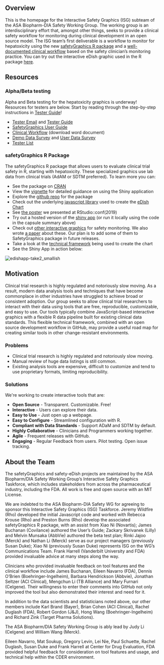 ## Overview 

This is the homepage for the Interactive Safety Graphics (ISG) subteam of the ASA Biopharm-DIA Safety Working Group. The working group is an interdisciplinary effort that, amongst other things, seeks to provide a clinical safety workflow for monitoring during clinical development in an open source model. The ISG team’s first deliverable is a workflow to monitor for hepatoxicity using the new [safetyGraphics R package](https://github.com/ASA-DIA-InteractiveSafetyGraphics/safetyGraphics) and a [well-documented clinical workflow](https://github.com/ASA-DIA-InteractiveSafetyGraphics/ASA-DIA-InteractiveSafetyGraphics.github.io/raw/master/eDISH%20ISG%20User's%20Manual%20%26%20Workflow%20draft%204Feb2019.docx) based on the safety clinician’s monitoring practice. You can try out the interactive eDish graphic used in the R package [here](https://asa-dia-interactivesafetygraphics.github.io/safety-eDISH/test/).

## Resources

### Alpha/Beta testing

Alpha and Beta testing for the hepatoxicity graphics is underway! Resources for testers are below. Start by reading through the step-by-step instructions in [Tester Guide](./pilot/testerGuide)!

- [Tester Email](./pilot/introEmail) and [Tester Guide](./pilot/testerGuide)
- [SafetyGraphics User Guide](https://github.com/ASA-DIA-InteractiveSafetyGraphics/safetyGraphics/wiki/Vignette:-Shiny-User-Guide)
- [Clinical Workflow](https://github.com/ASA-DIA-InteractiveSafetyGraphics/ASA-DIA-InteractiveSafetyGraphics.github.io/raw/master/eDISH%20ISG%20User's%20Manual%20%26%20Workflow%20draft%204Feb2019.docx) (download word document)
- [Demo Data Survey](https://www.surveymonkey.com/r/BWPZB7V) and [User Data Survey](https://www.surveymonkey.com/r/BS6FHDH)
- [Tester List](https://docs.google.com/document/d/17JKAuu-aJjwzvyENtkf9y-G_nPqvNsbOiazDuhbnwoM/edit)

### safetyGraphics R Package

The safetyGraphics R package that allows users to evaluate clinical trial safety in R, starting with hepatoxicity. These specialized graphics use lab data from clinical trials (AdAM or SDTM preferred). To learn more you can:

- See the package on [CRAN](https://cran.r-project.org/web/packages/safetyGraphics/index.html)
- View the [vignette](https://cran.r-project.org/web/packages/safetyGraphics/vignettes/shinyUserGuide.html) for detailed guidance on using the Shiny application
- Explore the [github repo](https://github.com/ASA-DIA-InteractiveSafetyGraphics/safetyGraphics) for the package
- Check out the underlying [javascript library](https://github.com/ASA-DIA-InteractiveSafetyGraphics/safety-eDISH) used to create the [eDish Chart](https://asa-dia-interactivesafetygraphics.github.io/safety-eDISH/)
- See [the poster](https://github.com/RhoInc/RStudioConf2019-ePoster/) we presented at RStudio::conf(2019)
- Try out a hosted version of the [shiny app](https://becca-krouse.shinyapps.io/safetyGraphicsApp/) (or run it locally using the code in the capsule summary above)
- Check out [other interactive graphics](https://rhoinc.github.io/safety-explorer-suite/) for safety monitoring.  We also wrote [a paper](https://journals.sagepub.com/doi/abs/10.1177/2168479018754846) about these. Our plan is to add some of them to SafetyGraphics package in future releases.
- Take a look at the [technical framework](https://user-images.githubusercontent.com/3680095/51296179-6f2b7b00-19e0-11e9-841a-afc2964a7e1a.png) being used to create the chart
- See the Shiny App in action below: 

![edishapp-take2_smallish](https://user-images.githubusercontent.com/3680095/51296057-e3195380-19df-11e9-971a-430c3be930a4.gif)

## Motivation

Clinical trial research is highly regulated and notoriously slow moving. As a result, modern data analysis tools and techniques that have become commonplace in other industries have struggled to achieve broad or consistent adoption. Our group seeks to allow clinical trial researchers to interact with their data using tools that are free, reproducible, customizable, and easy to use. Our tools typically combine JavaScript-based interactive graphics with a flexible R data pipeline built for existing clinical data standards. This flexible technical framework, combined with an open source development workflow in GitHub, may provide a useful road map for creating similar tools in other change-resistant environments.

### Problems
- Clinical trial research is highly regulated and notoriously slow moving. 
- Manual review of huge data listings is still common. 
- Existing analysis tools are expensive, difficult to customize and tend to use proprietary formats, limiting reproducibility. 

### Solutions

We're working to create interactive tools that are:
- **Open Source** - Transparent. Customizable. Free!
- **Interactive** - Users can explore their data.
- **Easy to Use** - Just open up a webpage. 
- **Easy to Configure** - Streamlined configuration with R.  
- **Compliant with Data Standards** - Support ADaM and SDTM by default.
- **Highly Collaborative** - Clinicians and Programmers working together.
- **Agile** - Frequent releases with GitHub. 
- **Engaging** - Regular Feedback from users. Pilot testing. Open issue tracking. 

## About the Team

The safetyGraphics and safety-eDish projects are maintained by the ASA Biopharm/DIA Safety Working Group’s Interactive Safety Graphics Taskforce, which includes stakeholders from across the pharmaceutical industry, including the FDA. All work is free and open source with an MIT License. 

We are indebted to the ASA Biopharm-DIA Safety WG for agreeing to sponsor this Interactive Safety Graphics (ISG) Taskforce. Jeremy Wildfire (Rho) developed the initial Javascript code and worked with Rebecca Krouse (Rho) and Preston Burns (Rho) develop the associated safetyGraphics R package, with an assist from Xiao Ni (Novartis); James Buchanan (Covilance) authored the User’s Guide; Zackary Skrivanek (Lilly) and Melvin Munsaka (AbbVie) authored the beta test plan; Rinki Jajoo (Merck) and Nathan Li (Merck) serve as our project managers (previously Susan Duke); Xiao Ni (previously Susan Duke) represents ISG on the WG’s Communications Team.  Frank Harrell (Vanderbilt University and FDA) provided invaluable advice at many steps along the way.

Clinicians who provided invaluable feedback on tool features and the clinical workflow include James Buchanan, Eileen Navarro (FDA), Dennis O’Brien (Boehringer-Ingelheim), Barbara Hendrickson (Abbvie), Jonathan Seltzer (ACI Clinical), Mengchun Li (TB Alliance) and Mary Furnari (Celgene).  Their willingness to enter their comments into GitHub not only improved the tool but also demonstrated their interest and need for it.

In addition to the data scientists and statisticians noted above, our other members include Karl Brand (Bayer), Brian Cohen (ACI Clinical), Rachel Duglash (FDA), Robert Gordon (J&J), Hong Wang (Boehringer-Ingelheim) and Richard Zink (Target Pharma Solutions).

The ASA Biopharm/DIA Safety Working Group is ably lead by Judy Li (Celgene) and William Wang (Merck).

Eileen Navarro, Mat Soukup, Gregory Levin, Lei Nie, Paul Schuette, Rachel Duglash, Susan Duke and Frank Harrell at Center for Drug Evaluation, FDA provided helpful feedback for consideration on tool features and usage, and technical help within the CDER environment.

